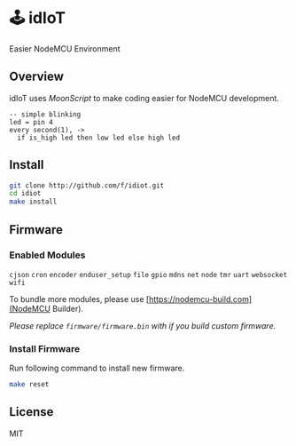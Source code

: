 # 🕹 idIoT
Easier NodeMCU Environment

## Overview

idIoT uses *MoonScript* to make coding easier for NodeMCU development.

```moonscript
-- simple blinking
led = pin 4
every second(1), ->
  if is_high led then low led else high led
```

## Install

```bash
git clone http://github.com/f/idiot.git
cd idiot
make install
```

## Firmware

### Enabled Modules
`cjson` `cron` `encoder` `enduser_setup` `file` `gpio`
`mdns` `net` `node` `tmr` `uart` `websocket` `wifi`

To bundle more modules, please use [https://nodemcu-build.com](NodeMCU Builder).

_Please replace `firmware/firmware.bin` with if you build custom firmware._

### Install Firmware

Run following command to install new firmware.

```bash
make reset
```

## License

MIT